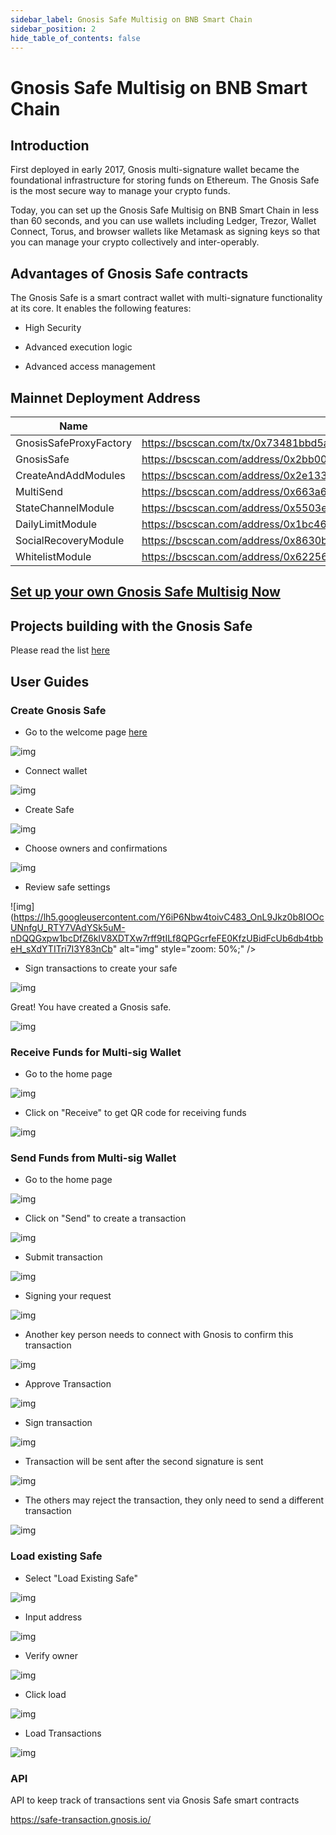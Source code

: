 ```yaml
---
sidebar_label: Gnosis Safe Multisig on BNB Smart Chain
sidebar_position: 2
hide_table_of_contents: false
---
```

#  Gnosis Safe Multisig on BNB Smart Chain

## Introduction

First deployed in early 2017, Gnosis multi-signature wallet became the foundational infrastructure for storing funds on Ethereum. The Gnosis Safe is the most secure way to manage your crypto funds.

Today, you can set up the Gnosis Safe Multisig on BNB Smart Chain in less than 60 seconds, and you can use wallets including Ledger, Trezor,  Wallet Connect, Torus, and browser wallets like Metamask as signing keys so that you can manage your crypto collectively and inter-operably.

## Advantages of Gnosis Safe contracts

The Gnosis Safe is a smart contract wallet with multi-signature functionality at its core. It enables the following features:

* High Security

* Advanced execution logic

* Advanced access management

## Mainnet Deployment Address

| Name                   | Address                                                      |
| ---------------------- | ------------------------------------------------------------ |
| GnosisSafeProxyFactory | https://bscscan.com/tx/0x73481bbd5a80aa4510869877aa385be63d32b80a2931c663f137604840646e62 |
| GnosisSafe             | https://bscscan.com/address/0x2bb001433cf04c1f7d71e3c40fed66b2b563065e#code |
| CreateAndAddModules    | https://bscscan.com/address/0x2e133d504f011019135cba146b2154438e214530 |
|MultiSend   |https://bscscan.com/address/0x663a65a0523103846a1761ab90a1a4731156c453 |
|StateChannelModule   |https://bscscan.com/address/0x5503e23e8298841cb0c3612ba9f5eb306202557d|
|DailyLimitModule |https://bscscan.com/address/0x1bc46962bced5c37b27531a222a0599d9daf0e41|
|SocialRecoveryModule |https://bscscan.com/address/0x8630b088c3060caae3fa9c0a76606c8402c60881|
|WhitelistModule |https://bscscan.com/address/0x62256a26611842ee95622076223e7065159b82af|

## [Set up your own Gnosis Safe Multisig Now](https://gnosis-safe.binance.org/#/welcome)

## Projects building with the Gnosis Safe

Please read the list [here](https://docs.gnosis.io/safe/docs/intro_projects/)

## User Guides

### Create Gnosis Safe
- Go to the welcome page [here]( https://gnosis-safe.binance.org/#/welcome)

![img](https://lh6.googleusercontent.com/VuFAY4gELmeqK7Ad5nZJhk7O3_E3vPSvWv3DXDLjkRoIHIy_xQOGNmNERIHXwPtolfxVLE0DqnzuhBK4e9WpAKAWD5Y0yaWeoShPZ5_VbV9uYqcJWuZ53iRXXySYhgHKe68CD5i8)

- Connect wallet

![img](https://lh4.googleusercontent.com/W7gfA_atKV5nGoEq1nciJWQQjfMY_xG5AiA7l29A9p_lzpQVOlhv6ylf6TTVrLvGogLjVNDzDYZkr1m6PlIGCUg6FPRUCVxyAeAk7oR9WvawJFOR57rY8POYuv67ABMCv6Bvde3V)



- Create Safe

![img](https://lh5.googleusercontent.com/uaw_9nVQ1nT3qg9jYBJEcFM75t_NmO1LjyMZK_qvGH6BUZoVaIcxswxakPVtermYlgIi-e-bVDTsj2G3jLoQi8Jijpa24YlIbyBjNfwE8Jwvq2-YUnuoX24F2sG_ryQwYjBZETSn)

- Choose owners and confirmations

![img](https://lh4.googleusercontent.com/KpgyuRkCg_9KYjI5Vm-ZF57gUtGV_GALaSlR4tmKJUe7uYiu_BGukWSs7XKZbmJDzYicREhOTrUo5jcAy7SRVXOOQhGOLy_utKl_tzw7w3B7if1ZAViM32Za1gqZugFYTWNuh_gn)

- Review safe settings

![img](https://lh5.googleusercontent.com/Y6iP6Nbw4toivC483_OnL9Jkz0b8IOOcUNnfgU_RTY7VAdYSk5uM-nDQQGxpw1bcDfZ6kIV8XDTXw7rff9tILf8QPGcrfeFE0KfzUBidFcUb6db4tbbeH_sXdYTITri7I3Y83nCb" alt="img" style="zoom: 50%;" />


- Sign transactions to create your safe

![img](https://lh3.googleusercontent.com/CiT5DFQgDoOpWI_DoUYkkqAXcx5ibhaXInFzs7tJXJFsfKOWLNl0uFpOJyCHIx2zi7jSQ58hLrFOJQSGnDiKPNQ2nRO-QNJDQ28UTW4iL_xMd9GcYVbl1abJjudC8MKDNZKlApzr)

Great! You have created a Gnosis safe.

![img](https://lh5.googleusercontent.com/GrpTqYIU-ZkJCNOAxtcTpy8GA7W3btjYDiuMZfdZgZqAlOR4cy4klqr8HvoBW8YL817n46UdmCEFk2khYSAZo7rQZa08Bpf1MQhO60lDkxlO_Ghguwh19KyYUtcE-gd7yl7EMYWG)

### Receive Funds for Multi-sig Wallet

- Go to the home page

![img](https://lh6.googleusercontent.com/uiv8jNyUJwllReKV4lwelewBkrgPGB3IcD-pn67wa9EaWC0Q4qp_jcltfA8kOolK9pYxR-tyaEa7F2YY3DnwUYcaLYJJSaXdoa2wbja2a9fL2fEwL9mskp1gmdazp8c5F2B5_g8W)

- Click on "Receive" to get QR code for receiving funds

![img](https://lh6.googleusercontent.com/MvPGRkXPlmPXKgNI0xVRDHW0ZNCup_gJAN1kMWKlYW2ampd8QJ-vAlLZMuTQW1w9vWqe25Q9pEaNfzImntJvUPqoBLhqkp7uRid0maDJInYNVDYHNbe6l_YG45Rvfs7IFjrjrg05)



### Send Funds from Multi-sig Wallet

- Go to the home page

![img](https://lh6.googleusercontent.com/uiv8jNyUJwllReKV4lwelewBkrgPGB3IcD-pn67wa9EaWC0Q4qp_jcltfA8kOolK9pYxR-tyaEa7F2YY3DnwUYcaLYJJSaXdoa2wbja2a9fL2fEwL9mskp1gmdazp8c5F2B5_g8W)


- Click on "Send" to create a transaction

![img](https://lh5.googleusercontent.com/Yrvc4kToZj-9z2RZWWFMPbkTRrRIpYdNXgg0Ybo5OU6SKNwjn7QpRxl21MbwiSEe-4oKxnbwIzH70Ga-HZ6eHcR2gCsX17Bvx09dHEc7NbWo84uR-MFzbYEE88Eh4rSOA-OllarZ)

- Submit transaction

![img](https://lh3.googleusercontent.com/qDOpx1PjjJvc6bULaRgD9iablaG07hH4VXqupshvLVvGN-RMUMoMI6uPOQFomz8wYdiA7zrCov4GjRmGAoluHx43WakVJMOidSTQB7ib-7NLqw_Yp7dcV8Ap8v4c4PFZJgzX0v0D)



- Signing your request

![img](https://lh4.googleusercontent.com/1ma8Hs2KZmXvofn1sY_isWkLKkVUOVn9aCglf6A6KYwRkGWgoWzrmjvt2JjpmzkdwtvWcUcCz9uFfh0Ed03nm7i57QtNHa9RNfXtGDU4IBlQ34nMH6W-YqaBvpjSVemz3pBLFmTx)



- Another key person needs to connect with Gnosis to confirm this transaction



![img](https://lh6.googleusercontent.com/aCUpAR271_k_G3WJYsUAC8MtknIo9wsCTXbrMYsueZXV1prsTQPVy3YhUMGHRfroThQjLXfcOliaqevVfQzVctD_4taBsJJcaoW5eJ-GO5f6J2NRfNSmv4Ds5moVIGwMeAK_9zCE)



- Approve Transaction



![img](https://lh6.googleusercontent.com/6MRCgkiZmveRdKfUUKBGnQTIoXvDEoW1YXcB456PqgF5k1lPHAwfCI_8yoVFSdqG9dt-Pe7oGu0-Bkcl3xM265z0icLBdxQA2RB8Yrd9KGLbZ3PuIaV3Ot4F8S-6Bb3z_t3oRVZt)



- Sign transaction

![img](https://lh6.googleusercontent.com/tGBjZJt6OfWkdlfy7xL2PmHzb8cqWfO6gZYM2WNolVPc5EuF7P2CsiVoqKose2g0QZH0EseuANrmpI46kqTSibDpr0pW98d6QOfKVm63RWLoNOu_92nO91vQBem6tSr6UEL61oJY)



- Transaction will be sent after the second signature is sent

![img](https://lh3.googleusercontent.com/q3Tijw1a03N0977IhkA9wKvLTupHoGw8URsZbz7kUt6eQI2valiYwmMp_96w8Q21fsEboUcLw4khooEyGOx-RDj0fXmJlWWdnP_Oh1M1mmX71O4vZe-HYywzo5Nh7I6GSRUO-i6J)



- The others may reject the transaction, they only need to send a different transaction



![img](https://lh6.googleusercontent.com/dtRFFmHa6jWGFTk-Xw2dYEZQNvg_j8GmpyJ0E_0uD3kQGVM00YD0KUbhQYdBA2Iz5DYebpLwvwQpCFd8sijvRAF4WthKI_ZqkbZjDVL7Qu-x4yRD6I7QEHj0GECzjELi1J1Fw84Q)

### Load existing Safe

- Select "Load Existing Safe"

![img](https://lh4.googleusercontent.com/DYaHT6oyXmvoHIg4jl9XHI1wIWPwvwKQe2aWszProoaTaFu0W1Zoosfw_1hMBiJeRXbJjoIeLiznp5lUxYLV5EtsgptGfD8DVyXLoFsNZn19D4crxXljyOlmvhfr3hIxkkR2_xHI)

- Input address

![img](https://lh5.googleusercontent.com/lNSIVde-IGWoW7fxcWsR0RblUIo9ppM8uXBvWOxtEfES4vS7bzvszkseNuXp9mx2p583keqMM3KkmZysy1Q4kSO9lgJohM1a5zxbptcX3V2A8ntXCLJhcJwW8PlAV-Hr5FqACZtJ)



- Verify owner

![img](https://lh6.googleusercontent.com/Icn9N2ZtYIwm1EOCXVnzuOYld3qSOPzwFZOnWaHA6NuZk31jJphtuF5nq4wVD3VeTPBHFmBM2gbT1h5oMs2TdXzvGWdm8NGhlkuV4411TTiSuNsod2qGuuitsCMLfQx7zQpEKanW)

- Click load

![img](https://lh5.googleusercontent.com/eGvKq7b3MPL0S4YfIXHhB1uidBBuUmn3An9NkzD2-4-jlUFszNldraZ5rSrCFT0Y7chMr_Lm58aFlpWOCYoe27v6Xkcvjv9F_QGsZaEMt2qf4el_BU9KC9NRLV8w0aB7fLBwfTB1)

- Load Transactions



![img](https://lh3.googleusercontent.com/RQTNMMjYOnet-VSM4v34kBbK7VWaOFvi91ZNFKRfugofd-qasqLbaB-NV9icbdjGXcISsUAJI48QnoF1av5Cq2bcEMBxOftC4veGS59wSP1v9fT6Hu0-S0VD-S-5BMsTsSMHApkE)

### API 

API to keep track of transactions sent via Gnosis Safe smart contracts

<https://safe-transaction.gnosis.io/>